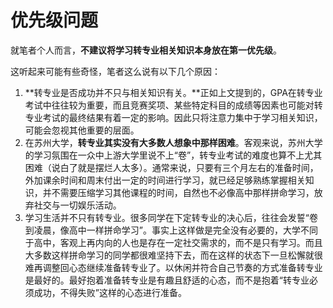 # 优先级问题

就笔者个人而言，**不建议将学习转专业相关知识本身放在第一优先级**。

这听起来可能有些奇怪，笔者这么说有以下几个原因：

1. **转专业是否成功并不只与相关知识有关。**正如上文提到的，GPA在转专业考试中往往较为重要，而且竞赛奖项、某些特定科目的成绩等因素也可能对转专业考试的最终结果有着一定的影响。因此只将注意力集中于学习相关知识，可能会忽视其他重要的层面。
2. 在苏州大学，**转专业其实没有大多数人想象中那样困难**。客观来说，苏州大学的学习氛围在一众中上游大学里说不上“卷”，转专业考试的难度也算不上尤其困难（说白了就是摆烂人太多）。通常来说，只要有三个月左右的准备时间，外加课余时间和周末付出一定的时间进行学习，就已经足够熟练掌握相关知识，并不需要压缩学习其他课程的时间，自然也不必像高中那样拼命学习，放弃社交与一切娱乐活动。
3. 学习生活并不只有转专业。很多同学在下定转专业的决心后，往往会发誓“卷到凌晨，像高中一样拼命学习”。事实上这样做是完全没有必要的，大学不同于高中，客观上再内向的人也是存在一定社交需求的，而不是只有学习。而且大多数这样拼命学习的同学都很难坚持下去，而在这样的状态下一旦松懈就很难再调整回心态继续准备转专业了。以休闲并符合自己节奏的方式准备转专业是最好的。最好抱着准备转专业是有趣且舒适的心态，而不是抱着“转专业必须成功，不得失败”这样的心态进行准备。